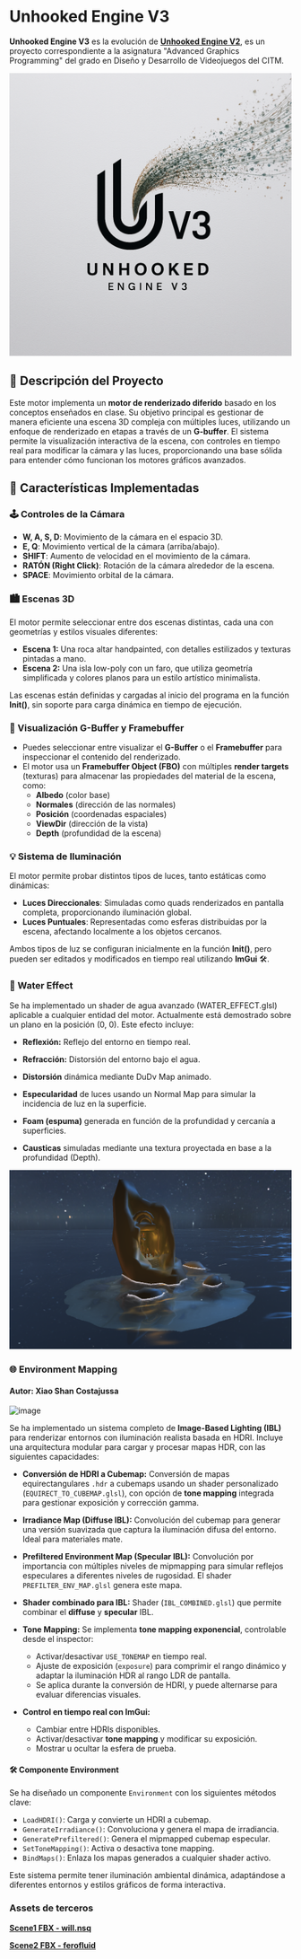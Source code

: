 # Unhooked Engine V3

**Unhooked Engine V3** es la evolución de [**Unhooked Engine V2**](https://xdavido.github.io/UnhookedEngine.v2/Github-page/index), es un proyecto correspondiente a la asignatura "Advanced Graphics Programming" del grado en Diseño y Desarrollo de Videojuegos del CITM. 

![Logo](UnhookedEngine_v3/WorkingDir/LogoImage.png)


## 🚀 Descripción del Proyecto

Este motor implementa un **motor de renderizado diferido** basado en los conceptos enseñados en clase. Su objetivo principal es gestionar de manera eficiente una escena 3D compleja con múltiples luces, utilizando un enfoque de renderizado en etapas a través de un **G-buffer**. El sistema permite la visualización interactiva de la escena, con controles en tiempo real para modificar la cámara y las luces, proporcionando una base sólida para entender cómo funcionan los motores gráficos avanzados.

## 🎯 Características Implementadas

### 🕹️ Controles de la Cámara
- **W, A, S, D**: Movimiento de la cámara en el espacio 3D.
- **E, Q**: Movimiento vertical de la cámara (arriba/abajo).
- **SHIFT**: Aumento de velocidad en el movimiento de la cámara.
- **RATÓN (Right Click)**: Rotación de la cámara alrededor de la escena.
- **SPACE**: Movimiento orbital de la cámara.

### 🏙️ Escenas 3D
El motor permite seleccionar entre dos escenas distintas, cada una con geometrías y estilos visuales diferentes:

- **Escena 1:** Una roca altar handpainted, con detalles estilizados y texturas pintadas a mano.
- **Escena 2:** Una isla low-poly con un faro, que utiliza geometría simplificada y colores planos para un estilo artístico minimalista.

Las escenas están definidas y cargadas al inicio del programa en la función **Init()**, sin soporte para carga dinámica en tiempo de ejecución.

### 🎨 Visualización G-Buffer y Framebuffer
- Puedes seleccionar entre visualizar el **G-Buffer** o el **Framebuffer** para inspeccionar el contenido del renderizado.
- El motor usa un **Framebuffer Object (FBO)** con múltiples **render targets** (texturas) para almacenar las propiedades del material de la escena, como:
  - **Albedo** (color base)
  - **Normales** (dirección de las normales)
  - **Posición** (coordenadas espaciales)
  - **ViewDir** (dirección de la vista)
  - **Depth** (profundidad de la escena)

### 💡 Sistema de Iluminación
El motor permite probar distintos tipos de luces, tanto estáticas como dinámicas:
- **Luces Direccionales**: Simuladas como quads renderizados en pantalla completa, proporcionando iluminación global.
- **Luces Puntuales**: Representadas como esferas distribuidas por la escena, afectando localmente a los objetos cercanos.

Ambos tipos de luz se configuran inicialmente en la función **Init()**, pero pueden ser editados y modificados en tiempo real utilizando **ImGui** 🛠️.

### 🌊 Water Effect
Se ha implementado un shader de agua avanzado (WATER_EFFECT.glsl) aplicable a cualquier entidad del motor. Actualmente está demostrado sobre un plano en la posición (0, 0). Este efecto incluye:

- **Reflexión:** Reflejo del entorno en tiempo real.

- **Refracción:** Distorsión del entorno bajo el agua.

- **Distorsión** dinámica mediante DuDv Map animado.

- **Especularidad** de luces usando un Normal Map para simular la incidencia de luz en la superficie.

- **Foam (espuma)** generada en función de la profundidad y cercanía a superficies.

- **Causticas** simuladas mediante una textura proyectada en base a la profundidad (Depth).

![water](UnhookedEngine_v3/WorkingDir/Screenshots/waterSS.png)

### 🌐 Environment Mapping  
#### Autor: Xiao Shan Costajussa  

![image](https://github.com/user-attachments/assets/a3773619-9ad3-469b-916d-074e96e2b368)

Se ha implementado un sistema completo de **Image-Based Lighting (IBL)** para renderizar entornos con iluminación realista basada en HDRI. Incluye una arquitectura modular para cargar y procesar mapas HDR, con las siguientes capacidades:

- **Conversión de HDRI a Cubemap:**  Conversión de mapas equirectangulares `.hdr` a cubemaps usando un shader personalizado (`EQUIRECT_TO_CUBEMAP.glsl`), con opción de **tone mapping** integrada para gestionar exposición y corrección gamma.
  
- **Irradiance Map (Diffuse IBL):**  Convolución del cubemap para generar una versión suavizada que captura la iluminación difusa del entorno. Ideal para materiales mate.

- **Prefiltered Environment Map (Specular IBL):**  Convolución por importancia con múltiples niveles de mipmapping para simular reflejos especulares a diferentes niveles de rugosidad. El shader `PREFILTER_ENV_MAP.glsl` genera este mapa.

- **Shader combinado para IBL:**  Shader (`IBL_COMBINED.glsl`) que permite combinar el **diffuse** y **specular** IBL.

- **Tone Mapping:**   Se implementa **tone mapping exponencial**, controlable desde el inspector:
  - Activar/desactivar `USE_TONEMAP` en tiempo real.
  - Ajuste de exposición (`exposure`) para comprimir el rango dinámico y adaptar la iluminación HDR al rango LDR de pantalla.
  - Se aplica durante la conversión de HDRI, y puede alternarse para evaluar diferencias visuales.

- **Control en tiempo real con ImGui:**
  - Cambiar entre HDRIs disponibles.
  - Activar/desactivar **tone mapping** y modificar su exposición.
  - Mostrar u ocultar la esfera de prueba.

#### 🛠️ Componente Environment
Se ha diseñado un componente `Environment` con los siguientes métodos clave:

- `LoadHDRI()`: Carga y convierte un HDRI a cubemap.
- `GenerateIrradiance()`: Convoluciona y genera el mapa de irradiancia.
- `GeneratePrefiltered()`: Genera el mipmapped cubemap especular.
- `SetToneMapping()`: Activa o desactiva tone mapping.
- `BindMaps()`: Enlaza los mapas generados a cualquier shader activo.

Este sistema permite tener iluminación ambiental dinámica, adaptándose a diferentes entornos y estilos gráficos de forma interactiva.



### Assets de terceros

 [**Scene1 FBX - will.nsq**](https://sketchfab.com/will.nsq)
 
 [**Scene2 FBX - ferofluid**](https://sketchfab.com/ferofluid)

